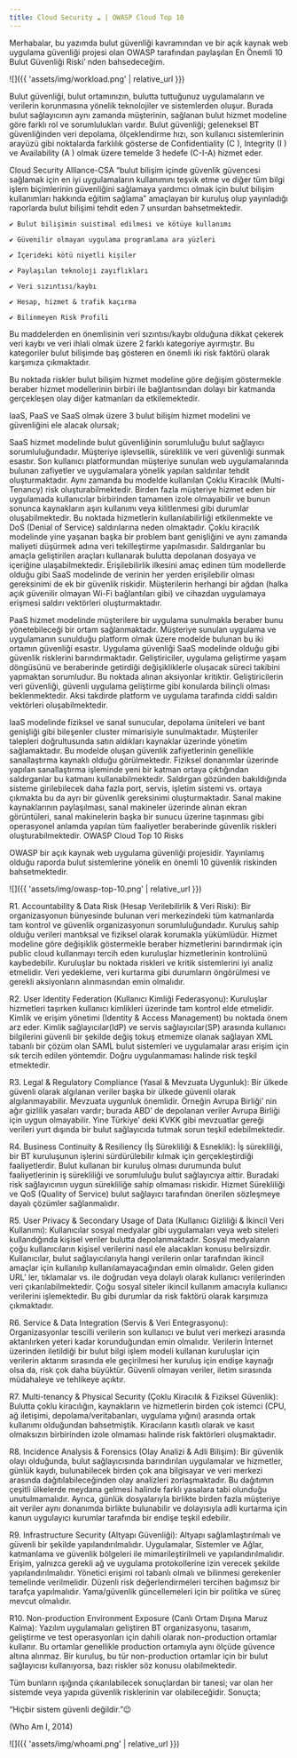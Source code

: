 ```yaml
---
title: Cloud Security ☁ | OWASP Cloud Top 10
---
```


Merhabalar, bu yazımda bulut güvenliği kavramından ve bir açık kaynak web uygulama güvenliği projesi olan OWASP tarafından paylaşılan En Önemli 10 Bulut Güvenliği Riski’ nden bahsedeceğim.

![]({{ 'assets/img/workload.png' | relative_url }})

Bulut güvenliği, bulut ortamınızın, bulutta tuttuğunuz uygulamaların ve verilerin korunmasına yönelik teknolojiler ve sistemlerden oluşur. Burada bulut sağlayıcının aynı zamanda müşterinin, sağlanan bulut hizmet modeline göre farklı rol ve sorumlulukları vardır. Bulut güvenliği; geleneksel BT güvenliğinden veri depolama, ölçeklendirme hızı, son kullanıcı sistemlerinin arayüzü gibi noktalarda farklılık gösterse de Confidentiality (C ), Integrity (I ) ve Availability (A ) olmak üzere temelde 3 hedefe (C-I-A) hizmet eder.

Cloud Security Alliance-CSA “bulut bilişim içinde güvenlik güvencesi sağlamak için en iyi uygulamaların kullanımını teşvik etme ve diğer tüm bilgi işlem biçimlerinin güvenliğini sağlamaya yardımcı olmak için bulut bilişim kullanımları hakkında eğitim sağlama” amaçlayan bir kuruluş olup yayınladığı raporlarda bulut bilişimi tehdit eden 7 unsurdan bahsetmektedir.

    ✔ Bulut bilişimin suistimal edilmesi ve kötüye kullanımı

    ✔ Güvenilir olmayan uygulama programlama ara yüzleri

    ✔ İçerideki kötü niyetli kişiler

    ✔ Paylaşılan teknoloji zayıflıkları

    ✔ Veri sızıntısı/kaybı

    ✔ Hesap, hizmet & trafik kaçırma

    ✔ Bilinmeyen Risk Profili

Bu maddelerden en önemlisinin veri sızıntısı/kaybı olduğuna dikkat çekerek veri kaybı ve veri ihlali olmak üzere 2 farklı kategoriye ayırmıştır. Bu kategoriler bulut bilişimde baş gösteren en önemli iki risk faktörü olarak karşımıza çıkmaktadır.

Bu noktada riskler bulut bilişim hizmet modeline göre değişim göstermekle beraber hizmet modellerinin birbiri ile bağlantısından dolayı bir katmanda gerçekleşen olay diğer katmanları da etkilemektedir.

IaaS, PaaS ve SaaS olmak üzere 3 bulut bilişim hizmet modelini ve güvenliğini ele alacak olursak;

SaaS hizmet modelinde bulut güvenliğinin sorumluluğu bulut sağlayıcı sorumluluğundadır. Müşteriye işlevsellik, süreklilik ve veri güvenliği sunmak esastır. Son kullanıcı platformundan müşteriye sunulan web uygulamalarında bulunan zafiyetler ve uygulamalara yönelik yapılan saldırılar tehdit oluşturmaktadır. Aynı zamanda bu modelde kullanılan Çoklu Kiracılık (Multi-Tenancy) risk oluşturabilmektedir. Birden fazla müşteriye hizmet eden bir uygulamada kullanıcılar birbirinden tamamen izole olmayabilir ve bunun sonunca kaynakların aşırı kullanımı veya kilitlenmesi gibi durumlar oluşabilmektedir. Bu noktada hizmetlerin kullanılabilirliği etkilenmekte ve DoS (Denial of Service) saldırılarına neden olmaktadır. Çoklu kiracılık modelinde yine yaşanan başka bir problem bant genişliğini ve aynı zamanda maliyeti düşürmek adına veri tekilleştirme yapılmasıdır. Saldırganlar bu amaçla geliştirilen araçları kullanarak bulutta depolanan dosyaya ve içeriğine ulaşabilmektedir. Erişilebilirlik ilkesini amaç edinen tüm modellerde olduğu gibi SaaS modelinde de verinin her yerden erişilebilir olması gereksinimi de ek bir güvenlik riskidir. Müşterilerin herhangi bir ağdan (halka açık güvenilir olmayan Wi-Fi bağlantıları gibi) ve cihazdan uygulamaya erişmesi saldırı vektörleri oluşturmaktadır.

PaaS hizmet modelinde müşterilere bir uygulama sunulmakla beraber bunu yönetebileceği bir ortam sağlanmaktadır. Müşteriye sunulan uygulama ve uygulamanın sunulduğu platform olmak üzere modelde bulunan bu iki ortamın güvenliği esastır. Uygulama güvenliği SaaS modelinde olduğu gibi güvenlik risklerini barındırmaktadır. Geliştiriciler, uygulama geliştirme yaşam döngüsünü ve beraberinde getirdiği değişikliklerle oluşacak süreci takibini yapmaktan sorumludur. Bu noktada alınan aksiyonlar kritiktir. Geliştiricilerin veri güvenliği, güvenli uygulama geliştirme gibi konularda bilinçli olması beklenmektedir. Aksi takdirde platform ve uygulama tarafında ciddi saldırı vektörleri oluşabilmektedir.

IaaS modelinde fiziksel ve sanal sunucular, depolama üniteleri ve bant genişliği gibi bileşenler cluster mimarisiyle sunulmaktadır. Müşteriler talepleri doğrultusunda satın aldıkları kaynaklar üzerinde yönetim sağlamaktadır. Bu modelde oluşan güvenlik zafiyetlerinin genellikle sanallaştırma kaynaklı olduğu görülmektedir. Fiziksel donanımlar üzerinde yapılan sanallaştırma işleminde yeni bir katman ortaya çıktığından saldırganlar bu katmanı kullanabilmektedir. Saldırgan gözünden bakıldığında sisteme girilebilecek daha fazla port, servis, işletim sistemi vs. ortaya çıkmakta bu da ayrı bir güvenlik gereksinimi oluşturmaktadır. Sanal makine kaynaklarının paylaşılması, sanal makineler üzerinde alınan ekran görüntüleri, sanal makinelerin başka bir sunucu üzerine taşınması gibi operasyonel anlamda yapılan tüm faaliyetler beraberinde güvenlik riskleri oluşturabilmektedir.
OWASP Cloud Top 10 Risks

OWASP bir açık kaynak web uygulama güvenliği projesidir. Yayınlamış olduğu raporda bulut sistemlerine yönelik en önemli 10 güvenlik riskinden bahsetmektedir.

![]({{ 'assets/img/owasp-top-10.png' | relative_url }})

R1. Accountability & Data Risk (Hesap Verilebilirlik & Veri Riski): Bir organizasyonun bünyesinde bulunan veri merkezindeki tüm katmanlarda tam kontrol ve güvenlik organizasyonun sorumluluğundadır. Kuruluş sahip olduğu verileri mantıksal ve fiziksel olarak korumakla yükümlüdür. Hizmet modeline göre değişiklik göstermekle beraber hizmetlerini barındırmak için public cloud kullanmayı tercih eden kuruluşlar hizmetlerinin kontrolünü kaybedebilir. Kuruluşlar bu noktada riskleri ve kritik sistemlerini iyi analiz etmelidir. Veri yedekleme, veri kurtarma gibi durumların öngörülmesi ve gerekli aksiyonların alınmasından emin olmalıdır.

R2. User Identity Federation (Kullanıcı Kimliği Federasyonu): Kuruluşlar hizmetleri taşırken kullanıcı kimlikleri üzerinde tam kontrol elde etmelidir. Kimlik ve erişim yönetimi (Identity & Access Management) bu noktada önem arz eder. Kimlik sağlayıcılar(IdP) ve servis sağlayıcılar(SP) arasında kullanıcı bilgilerini güvenli bir şekilde değiş tokuş etmemize olanak sağlayan XML tabanlı bir çözüm olan SAML bulut sistemleri ve uygulamalar arası erişim için sık tercih edilen yöntemdir. Doğru uygulanmaması halinde risk teşkil etmektedir.

R3. Legal & Regulatory Compliance (Yasal & Mevzuata Uygunluk): Bir ülkede güvenli olarak algılanan veriler başka bir ülkede güvenli olarak algılanmayabilir. Mevzuata uygunluk önemlidir. Örneğin Avrupa Birliği’ nin ağır gizlilik yasaları vardır; burada ABD’ de depolanan veriler Avrupa Birliği için uygun olmayabilir. Yine Türkiye’ deki KVKK gibi mevzuatlar gereği verileri yurt dışında bir bulut sağlayıcıda tutmak sorun teşkil edebilmektedir.

R4. Business Continuity & Resiliency (İş Sürekliliği & Esneklik): İş sürekliliği, bir BT kuruluşunun işlerini sürdürülebilir kılmak için gerçekleştirdiği faaliyetlerdir. Bulut kullanan bir kuruluş olması durumunda bulut faaliyetlerinin iş sürekliliği ve sorumluluğu bulut sağlayıcıya aittir. Buradaki risk sağlayıcının uygun sürekliliğe sahip olmaması riskidir. Hizmet Sürekliliği ve QoS (Quality of Service) bulut sağlayıcı tarafından önerilen sözleşmeye dayalı çözümler sağlanmalıdır.

R5. User Privacy & Secondary Usage of Data (Kullanıcı Gizliliği & İkincil Veri Kullanımı): Kullanıcılar sosyal medyalar gibi uygulamaları veya web siteleri kullandığında kişisel veriler bulutta depolanmaktadır. Sosyal medyaların çoğu kullanıcıların kişisel verilerini nasıl ele alacakları konusu belirsizdir. Kullanıcılar, bulut sağlayıcılarıyla hangi verilerin onlar tarafından ikincil amaçlar için kullanılıp kullanılamayacağından emin olmalıdır. Gelen giden URL’ ler, tıklamalar vs. ile doğrudan veya dolaylı olarak kullanıcı verilerinden veri çıkarılabilmektedir. Çoğu sosyal siteler ikincil kullanım amacıyla kullanıcı verilerini işlemektedir. Bu gibi durumlar da risk faktörü olarak karşımıza çıkmaktadır.

R6. Service & Data Integration (Servis & Veri Entegrasyonu): Organizasyonlar tescilli verilerin son kullanıcı ve bulut veri merkezi arasında aktarılırken yeteri kadar korunduğundan emin olmalıdır. Verilerin İnternet üzerinden iletildiği bir bulut bilgi işlem modeli kullanan kuruluşlar için verilerin aktarım sırasında ele geçirilmesi her kuruluş için endişe kaynağı olsa da, risk çok daha büyüktür. Güvenli olmayan veriler, iletim sırasında müdahaleye ve tehlikeye açıktır.

R7. Multi-tenancy & Physical Security (Çoklu Kiracılık & Fiziksel Güvenlik): Bulutta çoklu kiracılığın, kaynakların ve hizmetlerin birden çok istemci (CPU, ağ iletişimi, depolama/veritabanları, uygulama yığını) arasında ortak kullanımı olduğundan bahsetmiştik. Kiracıların kasıtlı olarak ve kasıt olmaksızın birbirinden izole olmaması halinde risk faktörleri oluşmaktadır.

R8. Incidence Analysis & Forensics (Olay Analizi & Adli Bilişim): Bir güvenlik olayı olduğunda, bulut sağlayıcısında barındırılan uygulamalar ve hizmetler, günlük kaydı, bulunabilecek birden çok ana bilgisayar ve veri merkezi arasında dağıtılabileceğinden olay analizleri zorlaşmaktadır.
Bu dağıtımın çeşitli ülkelerde meydana gelmesi halinde farklı yasalara tabi olunduğu unutulmamalıdır. Ayrıca, günlük dosyalarıyla birlikte birden fazla müşteriye ait veriler aynı donanımda birlikte bulunabilir ve dolayısıyla adli kurtarma için kanun uygulayıcı kurumlar tarafında bir endişe teşkil edebilir.

R9. Infrastructure Security (Altyapı Güvenliği): Altyapı sağlamlaştırılmalı ve güvenli bir şekilde yapılandırılmalıdır. Uygulamalar, Sistemler ve Ağlar, katmanlama ve güvenlik bölgeleri ile mimarileştirilmeli ve yapılandırılmalıdır. Erişim, yalnızca gerekli ağ ve uygulama protokollerine izin verecek şekilde yapılandırılmalıdır. Yönetici erişimi rol tabanlı olmalı ve bilinmesi gerekenler temelinde verilmelidir. Düzenli risk değerlendirmeleri tercihen bağımsız bir tarafça yapılmalıdır. Yama/güvenlik güncellemeleri için bir politika ve süreç mevcut olmalıdır.

R10. Non-production Environment Exposure (Canlı Ortam Dışına Maruz Kalma): Yazılım uygulamaları geliştiren BT organizasyonu, tasarım, geliştirme ve test operasyonları için dahili olarak non-production ortamlar kullanır. Bu ortamlar genellikle production ortamıyla aynı ölçüde güvence altına alınmaz. Bir kuruluş, bu tür non-production ortamlar için bir bulut sağlayıcısı kullanıyorsa, bazı riskler söz konusu olabilmektedir.

Tüm bunların ışığında çıkarılabilecek sonuçlardan bir tanesi; var olan her sistemde veya yapıda güvenlik risklerinin var olabileceğidir. Sonuçta;

“Hiçbir sistem güvenli değildir.”😉

(Who Am I, 2014)

![]({{ 'assets/img/whoami.png' | relative_url }})
